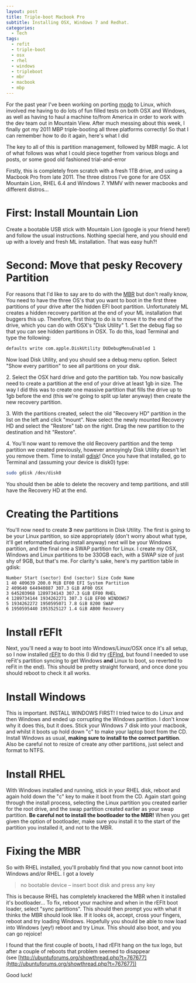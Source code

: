 ```yaml
---
layout: post
title: Triple-boot Macbook Pro
subtitle: Installing OSX, Windows 7 and Redhat.
categories:
  - Tech
tags:
  - refit
  - triple-boot
  - osx
  - rhel
  - windows
  - tripleboot
  - mbr
  - macbook
  - mbp
---
```


For the past year I've been working on porting
[modo](http://www.luxology.com/modo/ "modo") to Linux, which involved me having
to do lots of fun filled tests on both OSX and Windows, as well as having to
haul a machine to/from America in order to work with the dev team out in
Mountain View. After much messing about this week, I finally got my 2011 MBP
triple-booting all three platforms correctly! So that I can remember how to do
it again, here's what I did

The key to all of this is partition management, followed by MBR magic. A lot of
what follows was what I could piece together from various blogs and posts, or
some good old fashioned trial-and-error

Firstly, this is completely from scratch with a fresh 1TB drive, and using a
Macbook Pro from late 2011. The three distros I've gone for are OSX Mountain
Lion, RHEL 6.4 and Windows 7. YMMV with newer macbooks and different distros...

<!--more-->

# First: Install Mountain Lion

Create a bootable USB stick with Mountain Lion (google is your friend here!) and
follow the usual instructions. Nothing special here, and you should end up with
a lovely and fresh ML installation. That was easy huh?!

# Second: Move that pesky Recovery Partition

For reasons that I'd like to say are to do with the
[MBR](http://en.wikipedia.org/wiki/Master_boot_record) but don't really know,
You need to have the three OS's that you want to boot in the first three
partitions of your drive after the hidden EFI boot partition. Unfortunately ML
creates a hidden recovery partition at the end of your ML installation that
buggers this up. Therefore, first thing to do is to move it to the end of the
drive, which you can do with OSX's "Disk Utility" 1. Set the debug flag so that
you can see hidden partitions in OSX. To do this, load Terminal and type the
following:

```bash
defaults write com.apple.DiskUtility DUDebugMenuEnabled 1
```

Now load Disk Utility, and you should see a debug menu option. Select "Show
every partition" to see all partitions on your disk.

2\. Select the OSX hard drive and goto the partition tab. You now basically need
to create a partition at the end of your drive at least 1gb in size. The way I
did this was to create one massive partition that fills the drive up to 1gb
before the end (this we're going to split up later anyway) then create the new
recovery partition.

3\. With the partitions created, select the old "Recovery HD" partition in the
list on the left and click "mount". Now select the newly mounted Recovery HD and
select the "Restore" tab on the right. Drag the new partition to the destination
and hit "Restore".

4\. You'll now want to remove the old Recovery partition and the temp partition
we created previously, however annoyingly Disk Utility doesn't let you remove
them. Time to install [gdisk](http://www.rodsbooks.com/gdisk/)! Once you have
that installed, go to Terminal and (assuming your device is disk0) type:

```bash
sudo gdisk /dev/disk0
```

You should then be able to delete the recovery and temp partitions, and still
have the Recovery HD at the end.

# Creating the Partitions

You'll now need to create **3** new partitions in Disk Utility. The first is
going to be your Linux partition, so size appropriately (don't worry about what
type, it'll get reformatted during install anyway) next will be your Windows
partition, and the final one a SWAP partition for Linux. I create my OSX,
Windows and Linux partitions to be 330GB each, with a SWAP size of just shy of
9GB, but that's me. For clarity's sake, here's my partition table in gdisk:

```
Number Start (sector) End (sector) Size Code Name
1 40 409639 200.0 MiB EF00 EFI System Partition
2 409640 644940887 307.3 GiB AF00 OSX
3 645203968 1289734143 307.3 GiB EF00 RHEL
4 1289734144 1934262271 307.3 GiB EF00 WINDOWS7
5 1934262272 1950595071 7.8 GiB 8200 SWAP
6 1950595440 1953525127 1.4 GiB AB00 Recovery
```

# Install rEFIt

Next, you'll need a way to boot into Windows/Linux/OSX once it's all setup, so I
now installed [rEFIt](http://refit.sourceforge.net/) to do this (I did try
[rEFInd](http://www.rodsbooks.com/refind/), but found I needed to use reFit's
partition syncing to get Windows **and** Linux to boot, so reverted to reFit in
the end). This should be pretty straight forward, and once done you should
reboot to check it all works.

# Install Windows

This is important. INSTALL WINDOWS FIRST! I tried twice to do Linux and then
Windows and ended up corrupting the Windows partition. I don't know why it does
this, but it does. Stick your Windows 7 disk into your macbook, and whilst it
boots up hold down "c" to make your laptop boot from the CD. Install Windows as
usual, **making sure to install to the correct partition**. Also be careful not
to resize of create any other partitions, just select and format to NTFS.

# Install RHEL

With Windows installed and running, stick in your RHEL disk, reboot and again
hold down the "c" key to make it boot from the CD. Again start going through the
install process, selecting the Linux partition you created earlier for the root
drive, and the swap partition created earlier as your swap partition. **Be
careful not to install the bootloader to the MBR!** When you get given the
option of bootloader, make sure you install it to the start of the partition you
installed it, and not to the MBR.

# Fixing the MBR

So with RHEL installed, you'll probably find that you now cannot boot into
Windows and/or RHEL. I got a lovely

> no bootable device – insert boot disk and press any key

This is because RHEL has completely knackered the MBR when it installed it's
bootloader... To fix, reboot your machine and when in the rEFIt boot loader,
select "sync partitions". This should then prompt you with what it thinks the
MBR should look like. If it looks ok, accept, cross your fingers, reboot and try
loading Windows. Hopefully you should be able to now load into Windows (yey!)
reboot and try Linux. This should also boot, and you can go rejoice!

I found that the first couple of boots, I had rEFIt hang on the tux logo, but
after a couple of reboots that problem seemed to disappear
(see [http://ubuntuforums.org/showthread.php?t=767677](http://ubuntuforums.org/showthread.php?t=767677))

Good luck!
